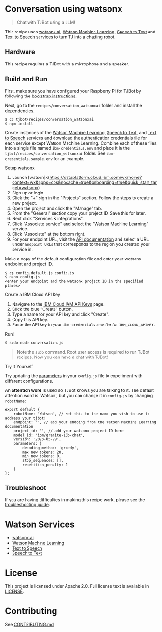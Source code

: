 # Conversation using watsonx
> Chat with TJBot using a LLM!

This recipe uses [watsonx.ai](https://www.ibm.com/products/watsonx-ai), [Watson Machine Learning](https://www.ibm.com/products/watson-studio), [Speech to Text](https://www.ibm.com/products/speech-to-text) and [Text to Speech](https://www.ibm.com/products/text-to-speech) services to turn TJ into a chatting robot.

## Hardware
This recipe requires a TJBot with a microphone and a speaker.

## Build and Run
First, make sure you have configured your Raspberry Pi for TJBot by following the [bootstrap instructions](https://github.com/ibmtjbot/tjbot/tree/master/bootstrap).

Next, go to the `recipes/conversation_watsonxai` folder and install the dependencies.

    $ cd tjbot/recipes/conversation_watsonxai
    $ npm install

Create instances of the [Watson Machine Learning](https://cloud.ibm.com/catalog/services/watson-machine-learning), [Speech to Text](https://cloud.ibm.com/catalog/services/speech-to-text), and [Text to Speech](https://cloud.ibm.com/catalog/services/text-to-speech) services and download the authentication credentials file for each service except Watson Machine Learning. Combine each of these files into a single file named `ibm-credentials.env` and place it in the `tjbot/recipes/conversation_watsonxai` folder. See `ibm-credentials.sample.env` for an example.

Setup watsonx

1. Launch [watson]x(https://dataplatform.cloud.ibm.com/wx/home?context=wx&apps=cos&nocache=true&onboarding=true&quick_start_target=watsonx)
2. Sign up or login.
3. Click the "+" sign in the "Projects" section. Follow the steps to create a new project.
4. Open the project and click the "Manage" tab.
5. From the "General" section copy your project ID. Save this for later.
6. Next click "Services & integrations".
7. Click "Associate service" and select the "Watson Machine Learning" service.
8. Click "Associate" at the bottom right.
9. For your endpoint URL, visit the [API documentation](https://cloud.ibm.com/apidocs/machine-learning) and select a URL under `Endpoint URLs` that corresponds to the region you created your service in.

Make a copy of the default configuration file and enter your watsonx endpoint and project ID.

    $ cp config.default.js config.js
    $ nano config.js
    <enter your endpoint and the watsonx project ID in the specified places>

Create a IBM Cloud API Key

1. Navigate to the [IBM Cloud IAM API Keys](https://cloud.ibm.com/iam/apikeys) page.
2. Click the blue "Create" button.
3. Type a name for your API key and click "Create".
4. Copy this API key.
5. Paste the API key in your `ibm-credentials.env` file for `IBM_CLOUD_APIKEY`.

Run!

    $ sudo node conversation.js

> Note the `sudo` command. Root user access is required to run TJBot recipes. Now you can have a chat with TJBot!

Try It Yourself

Try updating the [parameters](https://dataplatform.cloud.ibm.com/docs/content/wsj/analyze-data/fm-model-parameters.html?context=wx&audience=wdp) in your `config.js` file to experiment with different configurations. 

An **attention word** is used so TJBot knows you are talking to it. The default attention word is 'Watson', but you can change it in `config.js` by changing `robotName`:

    export default {
        robotName: 'Watson', // set this to the name you wish to use to address your tjbot!
        endpoint: '', // add your endoing from the Watson Machine Learning documentation
        project_id: '', // add your watsonx project ID here
        model_id: 'ibm/granite-13b-chat',
        version: '2023-05-29',
        parameters: {
            decoding_method: 'greedy',
            max_new_tokens: 20,
            min_new_tokens: 0,
            stop_sequences: [],
            repetition_penalty: 1
        }
    };

## Troubleshoot
If you are having difficulties in making this recipe work, please see the [troubleshooting guide](../../TROUBLESHOOTING.md).

# Watson Services
- [watsonx.ai](https://www.ibm.com/products/watsonx-ai)
- [Watson Machine Learning](https://www.ibm.com/products/watson-studio)
- [Text to Speech](https://www.ibm.com/products/text-to-speech)
- [Speech to Text](https://www.ibm.com/products/speech-to-text)

# License
This project is licensed under Apache 2.0. Full license text is available in [LICENSE](../../LICENSE).

# Contributing
See [CONTRIBUTING.md](../../CONTRIBUTING.md).
